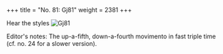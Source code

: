 +++
title = "No. 81: Gj81"
weight = 2381
+++

Hear the styles
![Gj81](/img/081DurDimM.jpg)

Editor's notes: The up-a-fifth, down-a-fourth movimento in fast triple time (cf. no. 24 for a slower version).
